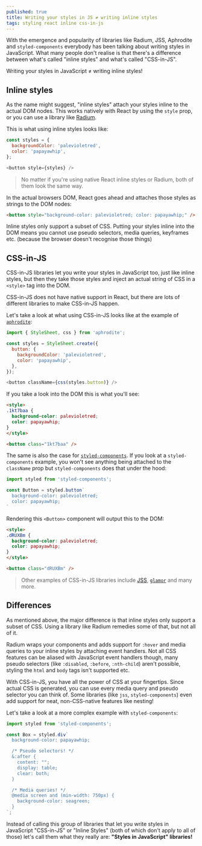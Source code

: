 ```yaml
---
published: true
title: Writing your styles in JS ≠ writing inline styles
tags: styling react inline css-in-js
---
```


With the emergence and popularity of libraries like Radium, JSS, Aphrodite and `styled-components` everybody has been talking about writing styles in JavaScript. What many people don't realise is that there's a difference between what's called "inline styles" and what's called "CSS-in-JS".

Writing your styles in JavaScript ≠ writing inline styles!

## Inline styles

As the name might suggest, "inline styles" attach your styles inline to the actual DOM nodes. This works natively with React by using the `style` prop, or you can use a library like [Radium](https://github.com/FormidableLabs/radium).

This is what using inline styles looks like:

```javascript
const styles = {
  backgroundColor: 'palevioletred',
  color: 'papayawhip',
};

<button style={styles} />
```

> No matter if you're using native React inline styles or Radium, both of them look the same way.

In the actual browsers DOM, React goes ahead and attaches those styles as strings to the DOM nodes:

```html
<button style="background-color: palevioletred; color: papayawhip;" />
```

Inline styles only support a subset of CSS. Putting your styles inline into the DOM means you cannot use pseudo selectors, media queries, keyframes etc. (because the browser doesn't recognise those things)

## CSS-in-JS

CSS-in-JS libraries let you write your styles in JavaScript too, just like inline styles, but then they take those styles and inject an actual string of CSS in a `<style>` tag into the DOM.

CSS-in-JS does not have native support in React, but there are lots of different libraries to make CSS-in-JS happen.

Let's take a look at what using CSS-in-JS looks like at the example of [`aphrodite`](https://github.com/khan/aphrodite):

```javascript
import { StyleSheet, css } from 'aphrodite';

const styles = StyleSheet.create({
  button: {
    backgroundColor: 'palevioletred',
    color: 'papayawhip',
  },
});

<button className={css(styles.button)} />
```

If you take a look into the DOM this is what you'll see:

```html
<style>
.1kt7baa {
  background-color: palevioletred;
  color: papayawhip;
}
</style>

<button class="1kt7baa" />
```

The same is also the case for [`styled-components`](https://github.com/styled-components/styled-components). If you look at a `styled-components` example, you won't see anything being attached to the `className` prop but `styled-components` does that under the hood:

```javascript
import styled from 'styled-components';

const Button = styled.button`
  background-color: palevioletred;
  color: papayawhip;
`
```

Rendering this `<Button>` component will output this to the DOM:

```html
<style>
.dRUXBm {
  background-color: palevioletred;
  color: papayawhip;
}
</style>

<button class="dRUXBm" />
```

> Other examples of CSS-in-JS libraries include [JSS](https://github.com/cssinjs/jss), [`glamor`](https://github.com/threepointone/glamor) and many more.

## Differences

As mentioned above, the major difference is that inline styles only support a subset of CSS. Using a library like Radium remedies some of that, but not all of it.

Radium wraps your components and adds support for `:hover` and media queries to your inline styles by attaching event handlers. Not all CSS features can be aliased with JavaScript event handlers though, many pseudo selectors (like `:disabled`, `:before`, `:nth-child`) aren't possible, styling the `html` and `body` tags isn't supported etc.

With CSS-in-JS, you have all the power of CSS at your fingertips. Since actual CSS is generated, you can use every media query and pseudo selector you can think of. Some libraries (like `jss`, `styled-components`) even add support for neat, non-CSS-native features like nesting!

Let's take a look at a more complex example with `styled-components`:

```javascript
import styled from 'styled-components';

const Box = styled.div`
  background-color: papayawhip;

  /* Pseudo selectors! */
  &:after {
    content: "";
    display: table;
    clear: both;
  }

  /* Media queries! */
  @media screen and (min-width: 750px) {
    background-color: seagreen;
  }
`;
```

Instead of calling  this group of libraries that let you write styles in JavaScript "CSS-in-JS" or "Inline Styles" (both of which don't apply to all of those) let's call them what they really are: **"Styles in JavaScript" libraries!**
